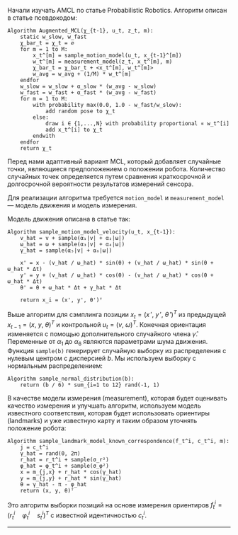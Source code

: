 Начали изучать AMCL по статье Probabilistic Robotics. Алгоритм описан в статье псевдокодом:
```
Algorithm Augmented_MCL(χ_{t-1}, u_t, z_t, m):
    static w_slow, w_fast
    χ_bar_t = χ_t = ∅
    for m = 1 to M:
        x_t^[m] = sample_motion_model(u_t, x_{t-1}^[m])
        w_t^[m] = measurement_model(z_t, x_t^[m], m)
        χ_bar_t = χ_bar_t + <x_t^[m], w_t^[m]>
        w_avg = w_avg + (1/M) * w_t^[m]
    endfor
    w_slow = w_slow + α_slow * (w_avg - w_slow)
    w_fast = w_fast + α_fast * (w_avg - w_fast)
    for m = 1 to M:
        with probability max(0.0, 1.0 - w_fast/w_slow):
            add random pose to χ_t
        else:
            draw i ∈ {1,...,N} with probability proportional ∝ w_t^[i]
            add x_t^[i] to χ_t
        endwith
    endfor
    return χ_t
```
Перед нами адаптивный вариант MCL, который добавляет случайные точки, являющиеся предположением о положении робота. Количество случайных точек определяется путем сравнения краткосрочной и долгосрочной вероятности результатов измерений сенсора.

Для реализации алгоритма требуется `motion_model` и `measurement_model` — модель движения и модель измерения. 

Модель движения описана в статье так:
```
Algorithm sample_motion_model_velocity(u_t, x_{t-1}):
    v_hat = v + sample(α₁|v| + α₂|ω|)
    ω_hat = ω + sample(α₃|v| + α₄|ω|)
    γ_hat = sample(α₅|v| + α₆|ω|)
    
    x' = x - (v_hat / ω_hat) * sin(θ) + (v_hat / ω_hat) * sin(θ + ω_hat * Δt)
    y' = y + (v_hat / ω_hat) * cos(θ) - (v_hat / ω_hat) * cos(θ + ω_hat * Δt)
    θ' = θ + ω_hat * Δt + γ_hat * Δt
    
    return x_i = (x', y', θ')ᵀ
```
Выше алгоритм для сэмплинга позиции $x_t = (x\,',\ y\,',\ \theta\,')^T$ из предыдущей $x_{t-1} = (x,\ y,\ \theta)^T$ и контрольной $u_t=(v,\ \omega)^T$. Конечная ориентация изменяется с помощью дополнительного случайного члена $\hat{\gamma}$. Переменные от $\alpha_1$ до $\alpha_6$ являются параметрами шума движения. Функция `sample(b)` генерирует случайную выборку из распределения с нулевым центром с дисперсией $b$. Мы используем выборку с нормальным распределением:
```
Algorithm sample_normal_distribution(b):
    return (b / 6) * sum_{i=1 to 12} rand(-1, 1)
```

В качестве модели измерения (measurement), которая будет оценивать качество измерения и улучшать алгоритм, используем модель известного соответствия, которая будет использовать ориентиры (landmarks) и уже известную карту и таким образом уточнять положение робота:
```
Algorithm sample_landmark_model_known_correspondence(f_t^i, c_t^i, m):
    j = c_t^i
    γ_hat = rand(0, 2π)
    r_hat = r_t^i + sample(σ_r²)
    φ_hat = φ_t^i + sample(σ_φ²)
    x = m_{j,x} + r_hat * cos(γ_hat)
    y = m_{j,y} + r_hat * sin(γ_hat)
    θ = γ_hat - π - φ_hat
    return (x, y, θ)ᵀ
```
Это алгоритм выборки позиций на основе измерения ориентиров $f_t^i = (r_t^i\quad \varphi_t^i\quad s_t^i)^T$ с известной идентичностью $c_t^i$.

---

